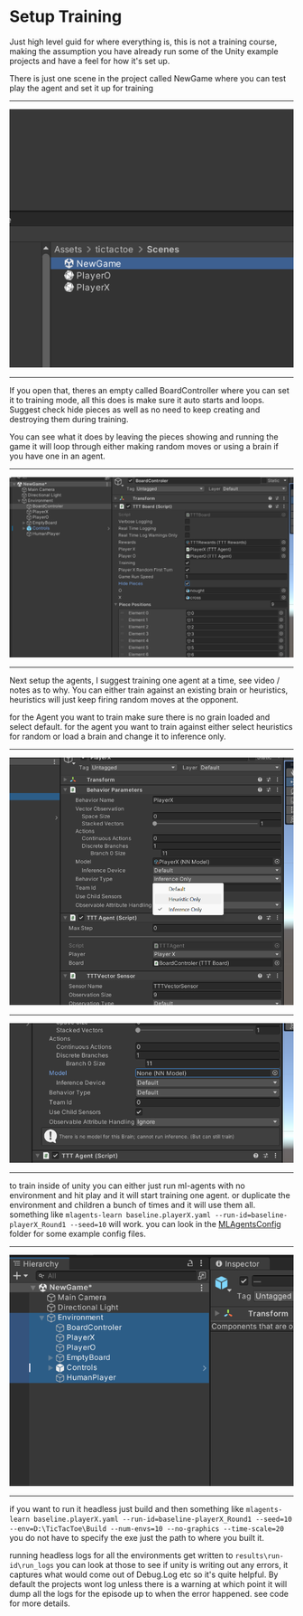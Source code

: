 # Setup Training
Just high level guid for where everything is, this is not a training course, making the assumption you have already run some of the Unity example projects and have a feel for how it's set up.

There is just one scene in the project called NewGame where you can test play the agent and set it up for training

<hr>

![training](images/scene.png)

<hr>

If you open that, theres an empty called BoardController where you can set it to training mode, all this does is make sure it auto starts and loops.  Suggest check hide pieces as well as no need to keep creating and destroying them during training.

You can see what it does by leaving the pieces showing and running the game it will loop through either making random moves or using a brain if you have one in an agent.

<hr>

![board](images/check_training.png)

<hr>

Next setup the agents, I suggest training one agent at a time, see video / notes as to why.  You can either train against an existing brain or heuristics, heuristics will just keep firing random moves at the opponent.

for the Agent you want to train make sure there is no grain loaded and select default.
for the agent you want to train against either select heuristics for random or load a brain and change it to inference only.

<hr>

![agent](images/agent.png)

<hr>

![brain](images/braain.png)

<hr>

to train inside of unity you can either just run ml-agents with no environment and hit play and it will start training one agent.
or duplicate the environment and children a bunch of times and it will use them all.
something like `mlagents-learn baseline.playerX.yaml --run-id=baseline-playerX_Round1 --seed=10` will work.  you can look in the [MLAgentsConfig](../MLAgentsConfig/) folder for some example config files.

<hr>

![duplicate](images/duplicate.png)

<hr>

if you want to run it headless just build and then something like `mlagents-learn baseline.playerX.yaml --run-id=baseline-playerX_Round1 --seed=10  --env=D:\TicTacToe\Build --num-envs=10 --no-graphics --time-scale=20` you do not have to specify the exe just the path to where you built it.

running headless logs for all the environments get written to `results\run-id\run_logs` you can look at those to see if unity is writing out any errors, it captures what would come out of Debug.Log etc so it's quite helpful.  By default the projects wont log unless there is a warning at which point it will dump all the logs for the episode up to when the error happened.  see code for more details.


